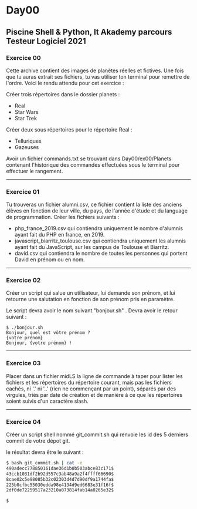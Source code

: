 # Day00

Piscine Shell &amp; Python, It Akademy parcours Testeur Logiciel 2021
---

### Exercice 00

Cette archive contient des images de planètes réelles et fictives. Une fois que tu auras extrait ses fichiers, tu vas utiliser ton terminal pour remettre de l'ordre.
Voici le rendu attendu pour cet exercice : 

Créer trois répertoires dans le dossier planets : 
  * Real
  * Star Wars  
  * Star Trek
 
Créer deux sous répertoires pour le répertoire Real :
  * Telluriques 
  * Gazeuses

Avoir un fichier commands.txt se trouvant dans Day00/ex00/Planets contenant l'historique des commandes effectuées sous le terminal pour effectuer le rangement.

---

### Exercice 01 

Tu trouveras un fichier alumni.csv, ce fichier contient la liste des anciens élèves en fonction de leur ville, du pays, de l'année d'étude et du language de programmation.
  Créer les fichiers suivants :
   * php_france_2019.csv qui contiendra uniquement le nombre d'alumnis ayant fait du PHP en france, en 2019.
   * javascript_biarritz_toulouse.csv qui contiendra uniquement les alumnis ayant fait du JavaScript, sur les campus de Toulouse et Biarritz.
   * david.csv qui contiendra le nombre de toutes les personnes qui portent David en prénom ou en nom.

---

### Exercice 02

Créer un script qui salue un utilisateur, lui demande son prénom, et lui retourne une salutation en fonction de son prénom pris en paramètre. 

Le script devra avoir le nom suivant "bonjour.sh" .
Devra avoir le retour suivant : 

```
$ ./bonjour.sh 
Bonjour, quel est vôtre prénom ? 
{votre prénom}
Bonjour, {votre prénom} !
```

---

### Exercice 03

Placer dans un fichier  midLS la ligne de commande à taper pour lister les fichiers et les répertoires du répertoire courant, mais pas les fichiers cachés, ni '.' ni '..' (rien ne commençant par un point), séparés par des virgules, triés par date de création et de manière à ce que les répertoires soient suivis d'un caractère slash.

---

### Exercice 04

Créer un script shell nommé git_commit.sh qui renvoie les id des 5 derniers commit de votre dépot git.

le résultat devra être le suivant  : 

```bash
$ bash git_commit.sh | cat -e
490adecc778850161dae36d1b0b503abce83c171$
43ccb1031df2b92d557c3ab48a9a2f4ffff66690$
8cae02c5e98085b32c02303d4d7d90df9a1744fa$
225b0cfbc55030edda98e4134d9ed6683e31f16f$
2df0de72259517a23210a073814fab14a0265e32$

$
```



